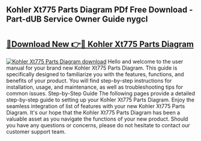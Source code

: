 ## Kohler Xt775 Parts Diagram PDf Free Download - Part-dUB Service Owner Guide nygcl

# <h2><a href="http://dfnwym7.blite.top/?on=Kohler+Xt775+Parts+Diagram">🔗Download New 👉🔴 Kohler Xt775 Parts Diagram</a></h2>

[![Kohler Xt775 Parts Diagram download](https://i.imgur.com/lujVjoI.png)](http://dfnwym7.blite.top/?on=Kohler+Xt775+Parts+Diagram)
Hello and welcome to the user manual for your brand new Kohler Xt775 Parts Diagram. This guide is specifically designed to familiarize you with the features, functions, and benefits of your product. You will find step-by-step instructions for installation, usage, and maintenance, as well as troubleshooting tips for common issues. Step-by-Step Guide The following pages provide a detailed step-by-step guide to setting up your Kohler Xt775 Parts Diagram. Enjoy the seamless integration of list of features with your new Kohler Xt775 Parts Diagram. It's our hope that the Kohler Xt775 Parts Diagram has been a valuable asset as you navigate the functions of your new product. Should you have any questions or concerns, please do not hesitate to contact our customer support team.
